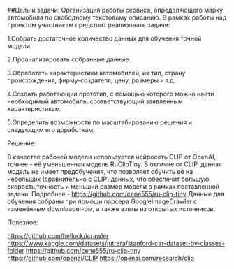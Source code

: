 ##Цель и задачи:
Организация работы сервиса, определяющего марку автомобиля по свободному текстовому описанию.
В рамках работы над проектом участникам предстоит реализовать задачи:

1.Собрать достаточное количество данных для обучения точной модели.

2.Проанализировать собранные данные.

3.Обработать характеристики автомобилей, их тип, страну происхождения,
фирму-создателя, цену, размеры и т.д.

4.Создать работающий прототип, с помощью которого 
можно найти необходимый автомобиль, соответствующий заявленным характеристикам.

5.Определить возможности по масштабированию решения и следующим его доработкам;


Решение:

В качестве рабочей модели используется нейросеть CLIP от OpenAI, точнее - её уменьшенная модель 
RuClipTiny. В отличие от CLIP, данная модель не имеет предобучения, что позволяет обучить её на небольших (сравнительно с CLIP) данных,
что обеспечит большую скорость,точность и меньший размер модели в рамках поставленной задачи.
Подробнее - https://github.com/cene555/ru-clip-tiny
Данные для обучения собраны при помощи парсера GoogleImageCrawler с изменённым downloader-ом, а также взяты из открытых источников.


Полезное:

https://github.com/hellock/icrawler
https://www.kaggle.com/datasets/jutrera/stanford-car-dataset-by-classes-folder
https://github.com/cene555/ru-clip-tiny
https://github.com/openai/CLIP
https://openai.com/research/clip

